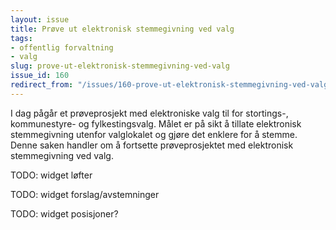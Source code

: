 ```yaml
---
layout: issue
title: Prøve ut elektronisk stemmegivning ved valg
tags:
- offentlig forvaltning
- valg
slug: prove-ut-elektronisk-stemmegivning-ved-valg
issue_id: 160
redirect_from: "/issues/160-prove-ut-elektronisk-stemmegivning-ved-valg"
---
```


I dag pågår et prøveprosjekt med elektroniske valg til for stortings-, kommunestyre- og fylkestingsvalg. Målet er på sikt å tillate elektronisk stemmegivning utenfor valglokalet og gjøre det enklere for å stemme. Denne saken handler om å fortsette prøveprosjektet med elektronisk stemmegivning ved valg.

TODO: widget løfter

TODO: widget forslag/avstemninger

TODO: widget posisjoner?

